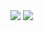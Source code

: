 <div>
    <img align=top src="https://github-readme-stats.vercel.app/api?username=mariatheresahqs&show_icons=true&theme=dark&layout=compact&count_private=true&include_all_commits=true&hide=stars"/>
    <img align=top  src="https://github-readme-stats.vercel.app/api/top-langs/?username=mariatheresahqs&theme=dark&layout=compact&include_all_commits=true)](https://github.com/anuraghazra/github-readme-stats"/>
<div>
<!--
**mariatheresahqs/mariatheresahqs** is a ✨ _special_ ✨ repository because its `README.md` (this file) appears on your GitHub profile.

Here are some ideas to get you started:

- 🔭 I’m currently working on ...
- 🌱 I’m currently learning ...
- 👯 I’m looking to collaborate on ...
- 🤔 I’m looking for help with ...
- 💬 Ask me about ...
- 📫 How to reach me: ...
- 😄 Pronouns: ...
- ⚡ Fun fact: ...
-->
